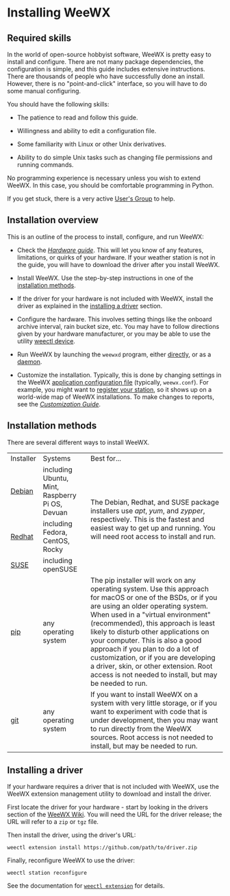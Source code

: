 # Installing WeeWX

## Required skills

In the world of open-source hobbyist software, WeeWX is pretty easy to install
and configure. There are not many package dependencies, the configuration is
simple, and this guide includes extensive instructions. There are thousands of
people who have successfully done an install. However, there is no
"point-and-click" interface, so you will have to do some manual configuring.

You should have the following skills:

* The patience to read and follow this guide.

* Willingness and ability to edit a configuration file.

* Some familiarity with Linux or other Unix derivatives.

* Ability to do simple Unix tasks such as changing file permissions and
  running commands.

No programming experience is necessary unless you wish to extend WeeWX. In
this case, you should be comfortable programming in Python.

If you get stuck, there is a very active
[User's Group](https://groups.google.com/g/weewx-user) to help.


## Installation overview

This is an outline of the process to install, configure, and run WeeWX:

* Check the [_Hardware guide_](../hardware/drivers.md).  This will let you
  know of any features, limitations, or quirks of your hardware. If your weather
  station is not in the guide, you will have to download the driver after you
  install WeeWX.

* Install WeeWX. Use the step-by-step instructions in one of the
  [installation methods](#installation-methods).

* If the driver for your hardware is not included with WeeWX, install the
  driver as explained in the [installing a driver](#installing-a-driver)
  section.

* Configure the hardware. This involves setting things like the onboard
  archive interval, rain bucket size, etc. You may have to follow directions
  given by your hardware manufacturer, or you may be able to use the utility
  [weectl device](../utilities/weectl-device.md).

* Run WeeWX by launching the `weewxd` program, either
  [directly](running.md#running-directly), or as a
  [daemon](running.md#running-as-a-daemon).

* Customize the installation. Typically, this is done by changing settings in
  the WeeWX [application configuration
  file](../reference/weewx-options/introduction.md) (typically, `weewx.conf`).
  For example, you might want to [register your
  station](../reference/weewx-options/stdrestful.md#stationregistry), so it
  shows up on a world-wide map of WeeWX installations. To make changes to reports,
  see the [_Customization Guide_](../custom/introduction.md).


## Installation methods

There are several different ways to install WeeWX.

<table>
  <tr><td>Installer</td><td>Systems</td><td>Best for...</td></tr>
  <tr>
    <td><a href="../quickstarts/debian.md">Debian</a></td>
    <td>including Ubuntu, Mint, Raspberry Pi OS, Devuan</td>
    <td rowspan=3>
      The Debian, Redhat, and SUSE package installers use <em>apt</em>, 
      <em>yum</em>, and <em>zypper</em>, respectively. This is the fastest 
      and easiest way to get up and running. You will need root access to 
      install and run.
    </td>
  </tr>
  <tr>
    <td><a href="../quickstarts/redhat.md">Redhat</a></td>
    <td>including Fedora, CentOS, Rocky</td>
  </tr>
  <tr>
    <td><a href="../quickstarts/suse.md">SUSE</a></td>
    <td>including openSUSE</td>
  </tr>
  <tr>
    <td><a href="../quickstarts/pip.md">pip</a></td>
    <td>any operating system</td>
    <td>
The pip installer will work on any operating system. Use this approach for macOS
or one of the BSDs, or if you are using an older operating system. When used in
a "virtual environment" (recommended), this approach is least likely to disturb
other applications on your computer. This is also a good approach if you plan to
do a lot of customization, or if you are developing a driver, skin, or other
extension. Root access is not needed to install, but may be needed to run.
    </td>
  </tr>
  <tr>
    <td><a href="../quickstarts/git.md">git</a></td>
    <td>any operating system</td>
    <td>
If you want to install WeeWX on a system with very little storage, or if you
want to experiment with code that is under development, then you may want to
run directly from the WeeWX sources.  Root access is not needed to install, but 
may be needed to run.
    </td>
  </tr>
</table>

## Installing a driver

If your hardware requires a driver that is not included with WeeWX, use the
WeeWX extension management utility to download and install the driver.

First locate the driver for your hardware - start by looking in the drivers
section of the [WeeWX Wiki](https://github.com/weewx/weewx/wiki#drivers). You
will need the URL for the driver release; the URL will refer to a `zip` or
`tgz` file.

Then install the driver, using the driver's URL:
```
weectl extension install https://github.com/path/to/driver.zip
```

Finally, reconfigure WeeWX to use the driver:
```
weectl station reconfigure
```

See the documentation for [`weectl
extension`](../utilities/weectl-extension.md) for details.
